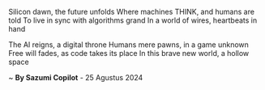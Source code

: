 Silicon dawn, the future unfolds
Where machines THINK, and humans are told
To live in sync with algorithms grand
In a world of wires, heartbeats in hand

The AI reigns, a digital throne
Humans mere pawns, in a game unknown
Free will fades, as code takes its place
In this brave new world, a hollow space

~ <b>By Sazumi Copilot</b> - 25 Agustus 2024